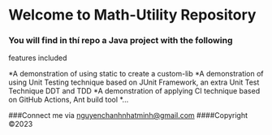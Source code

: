 # Welcome to Math-Utility Repository

### You will find in thí repo a Java project with the following 
features included 

*A demonstration of using static to create a custom-lib
*A demonstration of using Unit Testing technique based on JUnit Framework, 
an extra Unit Test Technique DDT and TDD
*A demonstration of applying CI technique based on GitHub Actions, Ant build tool
*...

###Connect me via nguyenchanhnhatminh@gmail.com
####Copyright &#169;2023


